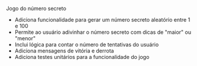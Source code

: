 Jogo do número secreto

- Adiciona funcionalidade para gerar um número secreto aleatório entre 1 e 100
- Permite ao usuário adivinhar o número secreto com dicas de "maior" ou "menor"
- Inclui lógica para contar o número de tentativas do usuário
- Adiciona mensagens de vitória e derrota
- Adiciona testes unitários para a funcionalidade do jogo
